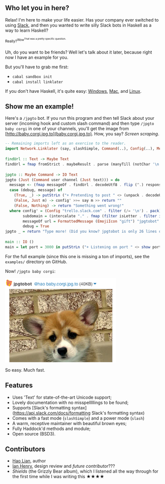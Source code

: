 ## Who let you in here?

Relax! I'm here to make your life easier. Has your company ever
switched to using [Slack](https://slack.com), and then you wanted to
write silly Slack bots in Haskell as a way to learn Haskell?

<sup>Really?<sup>Wow<sup>That was a pretty specific question.</sup></sup>

Uh, do you want to be friends? Well let's talk about it later, because right now I have an example for you.

But you'll have to grab me first:

* `cabal sandbox init`
* `cabal install linklater`

If you don't have Haskell, it's quite easy: [Windows](http://www.haskell.org/platform/), [Mac](http://ghcformacosx.github.io/), and [Linux](https://gist.githubusercontent.com/hlian/b5a975252997cb3e0020/raw/e4ecab3042225d321a88ee74e804c38ead38ed52/gistfile1.txt).

## Show me an example!

Here's a `/jpgto` bot. If you run this program and then tell Slack
about your server (incoming hook and custom slash command) and then
type `/jpgto baby corgi` in one of your channels, you'll get the
image from [http://baby.corgi.jpg.to](baby.corgi.jpg.to). How, you say? _Screen scraping_.

```haskell
-- Remaining imports left as an exercise to the reader.
import Network.Linklater (say, slashSimple, Command(..), Config(..), Message(..), Icon(..), Format(..))

findUrl :: Text -> Maybe Text
findUrl = fmap fromStrict . maybeResult . parse (manyTill (notChar '\n') (string "src=\"") *> takeTill (== _quotedbl))

jpgto :: Maybe Command -> IO Text
jpgto (Just (Command user channel (Just text))) = do
  message <- (fmap messageOf . findUrl . decodeUtf8 . flip (^.) responseBody) <$> get ("http://" <> (unpack subdomain) <> ".jpg.to/")
  case (debug, message) of
    (True, _) -> putStrLn ("+ Pretending to post " <> (unpack . decodeUtf8 . encode) message) >> return ""
    (False, Just m) -> config' >>= say m >> return ""
    (False, Nothing) -> return "Something went wrong!"
  where config' = (Config "trello.slack.com" . filter (/= '\n') . pack) <$> readFile "token"
        subdomain = (intercalate "." . fmap (filter isLetter . filter isAscii) . words) text
        messageOf url = FormattedMessage (EmojiIcon "gift") "jpgtobot" channel [FormatAt user, FormatLink url (subdomain <> ".jpg.to>")]
        debug = True
jpgto _ = return "Type more! (Did you know? jpgtobot is only 26 lines of Haskell. <https://github.com/hlian/jpgtobot/blob/master/Main.hs>)"

main :: IO ()
main = let port = 3000 in putStrLn ("+ Listening on port " <> show port) >> run port (slashSimple jpgto)
```

For the full example (since this one is missing a ton of imports), see
the `examples/` directory on GitHub.

Now! `/jpgto baby corgi`:

![jpgtobot in action](corgi.jpg)

So easy. Much fast.

## Features

  * Uses 'Text' for state-of-the-art Unicode support;
  * Lovely documentation with no misspelllllings to be found;
  * Supports [Slack's formatting syntax](https://api.slack.com/docs/formatting Slack's formatting syntax)
  * Comes with a fast mode (`slashSimple`) and a power mode (`slash`)
  * A warm, receptive maintainer with beautiful brown eyes;
  * Fully Haddock'd methods and module;
  * Open source (BSD3).

## Contributors

* [Hao Lian](https://hao.codes), author
* [Ian Henry](https://ianthehenry.com), design review and _future contributor_???
* *Shields* (the Grizzly Bear album), which I listened all the way through for the first time while I was writing this ★★★★
